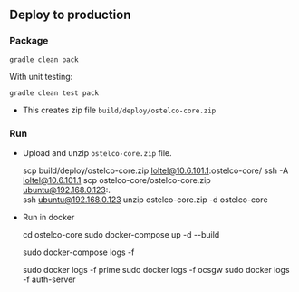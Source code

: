 ## Deploy to production

### Package
 
    gradle clean pack

With unit testing:
    
    gradle clean test pack
    
* This creates zip file `build/deploy/ostelco-core.zip`

### Run

* Upload and unzip `ostelco-core.zip` file.


    scp build/deploy/ostelco-core.zip loltel@10.6.101.1:ostelco-core/ 
    ssh -A loltel@10.6.101.1
    scp ostelco-core/ostelco-core.zip ubuntu@192.168.0.123:.  
    ssh ubuntu@192.168.0.123
    unzip ostelco-core.zip -d ostelco-core  

* Run in docker


    cd ostelco-core
    sudo docker-compose up -d --build
    
    sudo docker-compose logs -f
    
    sudo docker logs -f prime
    sudo docker logs -f ocsgw
    sudo docker logs -f auth-server